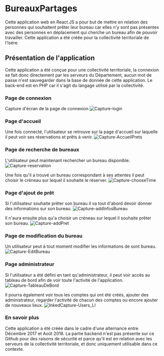 # BureauxPartages
Cette application web en React.JS a pour but de mettre en relation des personnes qui souhaitent prêter leur bureau car elles n'y sont pas présentes avec des personnes en déplacement qui cherche un bureau afin de pouvoir travailler. Cette application a été créée pour la collectivité territoriale de l'Isère.

## Présentation de l'application

Cette application a été conçue pour une collectivité territoriale, la connexion se fait donc directement par les serveurs du Département, aucun mot de passe n'est sauvegarder dans la base de donnée de cette application. Le back-end est en PHP car il s'agit du langage utilisé par la collectivité.

### Page de connexion

Capture d'écran de la page de connexion
![Capture-login](https://user-images.githubusercontent.com/32487884/63845293-136b9c00-c98a-11e9-8214-8846b0dbbf27.JPG)

### Page d'accueil
Une fois connecté, l'utilisateur se retrouve sur la page d'accueil sur laquelle il peut voir ses réservations et prêts à venir.
![Capture-AccueilPrets](https://user-images.githubusercontent.com/32487884/63845774-d3f17f80-c98a-11e9-8e36-dd73b6ce4816.JPG)

### Page de recherche de bureaux
L'utilisateur peut maintenant rechercher un bureau disponible.
![Capture-reservation](https://user-images.githubusercontent.com/32487884/63846068-5417e500-c98b-11e9-8bee-ca74bdc5ed73.JPG)

Une fois qu'il a trouvé un bureau correspondant à ses attentes il peut choisir le créneau sur lequel il souhaite le réserver.
![Capture-chooseTime](https://user-images.githubusercontent.com/32487884/63846586-66465300-c98c-11e9-8b90-1dd63965f253.JPG)


### Page d'ajout de prêt
Si l'utilisateur souhaite prêter son bureau il va tout d'abord devoir donner des informations sur son bureau.
![Capture-addInfosBureau](https://user-images.githubusercontent.com/32487884/63846268-bec92080-c98b-11e9-8f91-b5b57af3bc8c.JPG)

Il n'aura ensuite plus qu'a choisir un créneau sur lequel il souhaite prêter son bureau.
![Capture-addPret](https://user-images.githubusercontent.com/32487884/63846349-e7511a80-c98b-11e9-8a1a-88edcc948304.JPG)


### Page de modification du bureau

Un utilisateur peut à tout moment modifier les informations de sont bureau.
![Capture-EditBureau](https://user-images.githubusercontent.com/32487884/63846730-a4dc0d80-c98c-11e9-9114-acd1c35985fc.JPG)

### Page administrateur
Si l'utilisateur a été défini en tant qu'administrateur, il peut voir accès au tableau de bord afin de voir toute l'activité de l'application.
![Capture-TableauDeBord](https://user-images.githubusercontent.com/32487884/63846840-e79de580-c98c-11e9-990b-18dd4fd8a5cf.JPG)

Il pourra également voir tous les comptes qui ont été créés, ajouter des administrateur, regarder l'activité de chacun des comptes ou encore ajouter de nouveaux lieux.
![InkedCapture-Users_LI](https://user-images.githubusercontent.com/32487884/63849928-58e09700-c993-11e9-8a6f-09fe347f9a78.jpg)

### En savoir plus

Cette application a été créée dans le cadre d'une alternance entre Décembre 2017 et Août 2018. La partie backend n'est pas présente sur ce Github pour des raisons de sécurité et parce qu'il est en relation avec les serveurs de la collectivité territoriale, et donc uniquement utilisable dans ce contexte.
